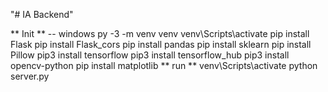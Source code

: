 "# IA Backend" 

** Init ** -- windows
py -3 -m venv venv
venv\Scripts\activate
pip install Flask
pip install Flask_cors
pip install pandas
pip install sklearn
pip install Pillow
pip3 install tensorflow
pip3 install tensorflow_hub
pip3 install opencv-python
pip install matplotlib
** run **
venv\Scripts\activate
python server.py